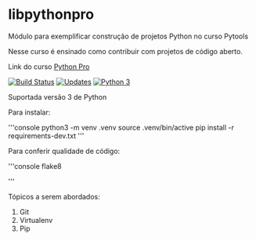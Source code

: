 # libpythonpro
Módulo para exemplificar construção de projetos Python no curso Pytools

Nesse curso é ensinado como contribuir com projetos de código aberto.

Link do curso [Python Pro](https://www.python.pro.br/)

[![Build Status](https://travis-ci.org/Al1rios/libpythonpro.svg?branch=master)](https://travis-ci.org/Al1rios/libpythonpro)
[![Updates](https://pyup.io/repos/github/Al1rios/libpythonpro/shield.svg)](https://pyup.io/repos/github/Al1rios/libpythonpro/)
[![Python 3](https://pyup.io/repos/github/Al1rios/libpythonpro/python-3-shield.svg)](https://pyup.io/repos/github/Al1rios/libpythonpro/)

Suportada versão 3 de Python

Para instalar:

'''console
python3 -m venv .venv
source .venv/bin/active
pip install -r requirements-dev.txt
'''

Para conferir qualidade de código:

'''console
flake8

'''

Tópicos a serem abordados:
  1. Git
  2. Virtualenv
  3. Pip